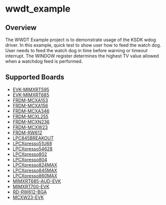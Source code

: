 # wwdt_example

## Overview
The WWDT Example project is to demonstrate usage of the KSDK wdog driver.
In this example, quick test to show user how to feed the watch dog.
User needs to feed the watch dog in time before warning or timeout interrupt.
The WINDOW register determines the highest TV value allowed when a watchdog feed is
performed.

## Supported Boards
- [EVK-MIMXRT595](../../../_boards/evkmimxrt595/driver_examples/wwdt/example_board_readme.md)
- [EVK-MIMXRT685](../../../_boards/evkmimxrt685/driver_examples/wwdt/example_board_readme.md)
- [FRDM-MCXA153](../../../_boards/frdmmcxa153/driver_examples/wwdt/example_board_readme.md)
- [FRDM-MCXA156](../../../_boards/frdmmcxa156/driver_examples/wwdt/example_board_readme.md)
- [FRDM-MCXA346](../../../_boards/frdmmcxa346/driver_examples/wwdt/example_board_readme.md)
- [FRDM-MCXL255](../../../_boards/frdmmcxa346/driver_examples/wwdt/example_board_readme.md)
- [FRDM-MCXN236](../../../_boards/frdmmcxn236/driver_examples/wwdt/example_board_readme.md)
- [FRDM-MCXW23](../../../_boards/frdmmcxw23/driver_examples/wwdt/example_board_readme.md)
- [FRDM-RW612](../../../_boards/frdmrw612/driver_examples/wwdt/example_board_readme.md)
- [LPC845BREAKOUT](../../../_boards/lpc845breakout/driver_examples/wwdt/example_board_readme.md)
- [LPCXpresso51U68](../../../_boards/lpcxpresso51u68/driver_examples/wwdt/example_board_readme.md)
- [LPCXpresso54628](../../../_boards/lpcxpresso54628/driver_examples/wwdt/example_board_readme.md)
- [LPCXpresso802](../../../_boards/lpcxpresso802/driver_examples/wwdt/example_board_readme.md)
- [LPCXpresso804](../../../_boards/lpcxpresso804/driver_examples/wwdt/example_board_readme.md)
- [LPCXpresso824MAX](../../../_boards/lpcxpresso824max/driver_examples/wwdt/example_board_readme.md)
- [LPCXpresso845MAX](../../../_boards/lpcxpresso845max/driver_examples/wwdt/example_board_readme.md)
- [LPCXpresso860MAX](../../../_boards/lpcxpresso860max/driver_examples/wwdt/example_board_readme.md)
- [MIMXRT685-AUD-EVK](../../../_boards/mimxrt685audevk/driver_examples/wwdt/example_board_readme.md)
- [MIMXRT700-EVK](../../../_boards/mimxrt700evk/driver_examples/wwdt/example_board_readme.md)
- [RD-RW612-BGA](../../../_boards/rdrw612bga/driver_examples/wwdt/example_board_readme.md)
- [MCXW23-EVK](../../../_boards/mcxw23evk/driver_examples/wwdt/example_board_readme.md)
